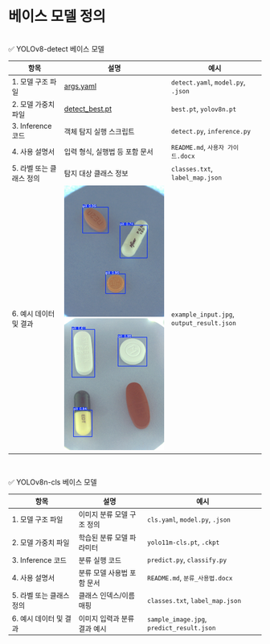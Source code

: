 # 베이스 모델 정의
<br>
✅ YOLOv8-detect 베이스 모델

| 항목              | 설명                   | 예시                                        |
| --------------- | -------------------- | ----------------------------------------- |
| 1. 모델 구조 파일     | [args.yaml](./yolov8n_detect/args.yaml)      | `detect.yaml`, `model.py`, `.json`        |
| 2. 모델 가중치 파일    | [detect_best.pt](./yolov8n_detect/best.pt) | `best.pt`, `yolov8n.pt`                   |
| 3. Inference 코드 | 객체 탐지 실행 스크립트        | `detect.py`, `inference.py`               |
| 4. 사용 설명서       | 입력 형식, 실행법 등 포함 문서   | `README.md`, `사용자 가이드.docx`               |
| 5. 라벨 또는 클래스 정의 | 탐지 대상 클래스 정보         | `classes.txt`, `label_map.json`           |
| 6. 예시 데이터 및 결과  | <img src="./yolov8n_detect/detect_img1.jpg" width="200">  <img src="./yolov8n_detect/detect_img2.jpg" width="200">     | `example_input.jpg`, `output_result.json` |
<br>

✅ YOLOv8n-cls 베이스 모델

| 항목              | 설명               | 예시                                        |
| --------------- | ---------------- | ----------------------------------------- |
| 1. 모델 구조 파일     | 이미지 분류 모델 구조 정의  | `cls.yaml`, `model.py`, `.json`           |
| 2. 모델 가중치 파일    | 학습된 분류 모델 파라미터   | `yolo11m-cls.pt`, `.ckpt`                 |
| 3. Inference 코드 | 분류 실행 코드         | `predict.py`, `classify.py`               |
| 4. 사용 설명서       | 분류 모델 사용법 포함 문서  | `README.md`, `분류_사용법.docx`                |
| 5. 라벨 또는 클래스 정의 | 클래스 인덱스/이름 매핑    | `classes.txt`, `label_map.json`           |
| 6. 예시 데이터 및 결과  | 이미지 입력과 분류 결과 예시 | `sample_image.jpg`, `predict_result.json` |
